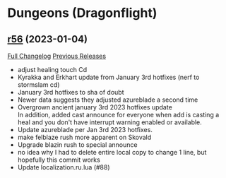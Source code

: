 # <DBM> Dungeons (Dragonflight)

## [r56](https://github.com/DeadlyBossMods/DBM-Dungeons/tree/r56) (2023-01-04)
[Full Changelog](https://github.com/DeadlyBossMods/DBM-Dungeons/compare/r55...r56) [Previous Releases](https://github.com/DeadlyBossMods/DBM-Dungeons/releases)

- adjust healing touch Cd  
- Kyrakka and Erkhart update from January 3rd hotfixes (nerf to stormslam cd)  
- January 3rd hotfixes to sha of doubt  
- Newer data suggests they adjusted azureblade a second time  
- Overgrown ancient january 3rd 2023 hotfixes update  
    In addition, added cast announce for everyone when add is casting a heal and you don't have interrupt warning enabled or available.  
- Update azureblade per Jan 3rd 2023 hotfixes.  
- make felblaze rush more apparent on Skovald  
- Upgrade blazin rush to special announce  
- no idea why I had to delete entire local copy to change 1 line, but hopefully this commit works  
- Update localization.ru.lua (#88)  
